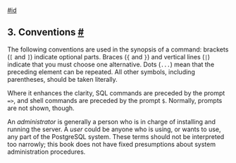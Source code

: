 [#id](#NOTATION)

## 3. Conventions [#](#NOTATION)

The following conventions are used in the synopsis of a command: brackets (`[` and `]`) indicate optional parts. Braces (`{` and `}`) and vertical lines (`|`) indicate that you must choose one alternative. Dots (`...`) mean that the preceding element can be repeated. All other symbols, including parentheses, should be taken literally.

Where it enhances the clarity, SQL commands are preceded by the prompt `=>`, and shell commands are preceded by the prompt `$`. Normally, prompts are not shown, though.

An _administrator_ is generally a person who is in charge of installing and running the server. A _user_ could be anyone who is using, or wants to use, any part of the PostgreSQL system. These terms should not be interpreted too narrowly; this book does not have fixed presumptions about system administration procedures.
